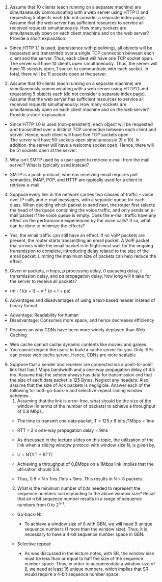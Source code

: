 1. Assume that 10 clients (each running on a separate machine) are simultaneously communicating with a web server using HTTP1.1 and requesting 5 objects each (do not consider a separate index page). Assume that the web server has sufficient resources to service all received requests simultaneously. How many sockets are simultaneously open on each client machine and on the web server? Provide a short explanation.
* Since HTTP 1.1 is used, (persistence with pipelining), all objects will be requested and transmitted over a single TCP connection between each client and the server. Thus, each client will have one TCP socket open. <br/> The server will have 10 clients open simultaneously. Thus, the server will have 10 socekts open, 1 socket to communicate with each socket. In total, there will be 11 socekts open at the server.

2. Assume that 10 clients (each running on a separate machine) are simultaneously communicating with a web server using HTTP1.1 and requesting 5 objects each (do not consider a separate index page). Assume that the web server has sufficient resources to service all received requests simultaneously. How many sockets are simultaneously open on each client machine and on the web server? Provide a short explanation.
* Since HTTP 1.0 is used (non-persistent), each object will be requested and transmitted over a distinct TCP connection between each client and server. Hence, each client will have five TCP sockets open. <br/> The server will have 50 sockets open simultaneously (5 x 10). In addition, the server will have a welcome socket open. Hence, there will be 51 sockets open at the server.

3. Why isn’t SMTP used by a user agent to retrieve e-mail from the mail server?  What is typically used instead?
* SMTP is a push protocol, whereas receiving email requires *pull* semantics. IMAP, POP, and HTTP are typically used for a client to retrieve e-mail.

4. Suppose every link in the network carries two classes of traffic – voice over IP calls and e-mail messages, with a separate queue for each class.  When deciding which packet to send next, the router first selects the head of the queue containing the voice traffic, and only sends an e-mail packet if the voice queue is empty.  Does the e-mail traffic have any effect on the performance experienced by the voice calls?  If so, what can be done to minimize the effects?
* Yes, the email traffic can still have an effect. If no VoIP packets are present, the router starts transmitting an email packet. A VoIP packet that arrives while the email packet is in flight must wait for the ongoing transmission to complete, introducing delay related to the size of the email packet. Limiting the maximum size of packets can help reduce the effect.

5. Given *m* packets, *n* hops, *p* processing delay, *0* queueing delay, *t* transmission delay, and *pa* propagation delay, how long will it take for the server to receive all packets?
* (m - 1)(p + t) + n * (p + t + pa)

6. Advantages and disadvantages of using a text-based header instead of binary format
* Advantage: Readability for human
* Disadvantage: Consumes more space, and hence decreases efficiency

7. Reasons on why CDNs have been more widely deployed than Web Caching
* Web cache cannot cache dynamic contents like movies and games
* You cannot require the users to build a cache server for you. Only ISPs can create web cache server. Hence, CDNs are more scalable


8. Suppose that a sender and receiver are connected via a point-to-point link that has 1 Mbps bandwidth and a one-way propagation delay of 4.5 ms. Assume that the sender always has data for transmission and that the size of each data packet is 125 Bytes. Neglect any headers. Also, assume that the size of Ack packets is negligible. Answer each of the following for both go-back-n and selective-repeat sliding window schemes.
	1. Assuming that the link is error-free, what should be the size of the window (in terms of the number of packets) to achieve a throughput of 0.8 Mbps.
	* The time to transmit one data packet, T = 125 x 8 bits /1Mbps = 1ms

	* RTT = 2 x one-way propagation delay = 9ms

	* As discussed in the lecture slides on this topic, the utilization of the link when a sliding window protocol with window size N, is given by,

	* U = NT/(T + RTT)

	* Achieving a throughput of 0.8Mbps on a 1Mbps link implies that the utilisation should 0.8.

	* Thus, 0.8 = N x 1ms /1ms + 9ms. This results in N = 8 packets. 
	2. What is the minimum number of bits needed to represent the sequence numbers corresponding to the above window size? Recall that an n bit sequence number results in a range of sequence numbers from 0 to 2<sup>n-1</sup>.
	* Go-back-N:

		* To achieve a window size of 8 with GBN, we will need 9 unique sequence numbers (1 more than the window size). Thus, it is necessary to have a 4-bit sequence number space in GBN.

	* Selective repeat:

		* As was discussed in the lecture notes, with SR, the window size must be less than or equal to half the size of the sequence number space. Thus, in order to accommodate a window size of 8, we need at least 16 unique numbers, which implies that SR would require a 4-bit sequence number space.